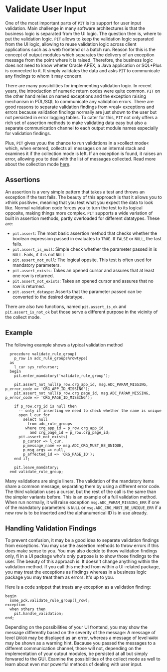 # Validate User Input

One of the most important parts of `PIT` is its support for user input validation. Main challenge in many software architectures is that the business logic is separated from the UI logic. The question then is, where to put the validation logic. `PIT` allows to keep the validation logic separated from the UI logic, allowing to reuse validation logic across client applications such as a web frontend or a batch run. Reason for this is the concept of output modules which separates the delivery of an exception message from the point where it is raised. Therefore, the business logic does not need to know wheter Oracle APEX, a Java application or SQL*Plus is connected to it. It simply validates the data and asks `PIT` to communicate any findings to whom it may concern.

There are many possibilities for implementing validation logic. In recent years, the introduction of numeric return codes were quite common. `PIT` on the other hand relies on named exceptions and the exception raising mechanism in PÜL/SQL to communicate any validation errors. There are good reasons to separate validation findings from »real« exceptions and errors because validation findings normally are just shown to the user but not persisted in error logging tables. To cater for this, `PIT` not only offers a rich set of assertion methods to make validating data easy but also a separate communication channel to each output module names especially for validation findings.

Plus, `PIT` gives youu the chance to run validations in a »collect mode« which, when entered, collects all messages on an internal stack and examines it if the collection mode is left. If an exception is found, it raises an error, allowing you to deal with the list of messages collected. Read more about the collection mode [here]().

## Assertions

An assertion is a very simple pattern that takes a test and throws an exception if the test fails. The beauty of this approach is that it allows you to »think positive«, meaning that you test what you expect the data to look like. Normal validation code forces you to turn the test to its logical opposite, making things more complex. `PIT` supports a wide variation of built in assertion methods, partly overloaded for different datatypes. These are:

-  `pit.assert`: The most basic assertion method that checks whether the boolean expression passed in evaluates to `TRUE`. If `FALSE` or `NULL`, the tast fails.
-  `pit.assert_is_null`: Simple check whether the parameter passed in is `NULL`. Fails, if it is not `NULL`
-  `pit.assert_not_null`: The logical oppsite. This test is often used for mandatory parameters.
-  `pit.assert_exists`: Takes an opened cursor and assures that at least one row is returned.
-  `pit.assert_not_exists`: Takes an opened cursor and assures that no row is returned.
-  `pit.assert_dataype`: Asserts that the parameter passed can be converted to the desired datatype.

There are also two functions, named `pit.assert_is_ok` and `pit.assert_is_not_ok` but those serve a different purpose in the vicinity of the collect mode.

## Example

The following example shows a typical validation method

```
  procedure validate_rule_group(
    p_row in adc_rule_groups%rowtype)
  as
    l_cur sys_refcursor;
  begin
    pit.enter_mandatory('validate_rule_group');
      
    pit.assert_not_null(p_row.crg_app_id, msg.ADC_PARAM_MISSING, p_error_code => 'CRG_APP_ID_MISSING');
    pit.assert_not_null(p_row.crg_page_id, msg.ADC_PARAM_MISSING, p_error_code => 'CRG_PAGE_ID_MISSING');

    if p_row.crg_id is null then
      -- only if inserting we need to check whether the name is unique
      open l_cur for 
        select null
          from adc_rule_groups
         where crg_app_id = p_row.crg_app_id
           and crg_page_id = p_row.crg_page_id;
      pit.assert_not_exists(
        p_cursor => l_cur,
        p_message_name => msg.ADC_CRG_MUST_BE_UNIQUE,
        p_msg_args => null,
        p_affected_id => 'CRG_PAGE_ID');
    end if;
    
    pit.leave_mandatory;
  end validate_rule_group;
``` 

Many validations are single liners. The validation of the mandatory items share a common message, separating them by using a different error code. The third validation uses a cursor, but the rest of the call is the same than the simpler variants before. This is an example of a full validation method. When run normally, it will raise exception `msg.ADC_PARAM_MISSING_ERR` if one of the mandatory parameters is `NULL` or `msg.ADC_CRG_MUST_BE_UNIQUE_ERR` if a new row is to be inserted and the alphanumerical ID is in use already.

## Handling Validation Findings

To prevent confusion, it may be a good idea to separate validation findings from exceptions. You may use the assertion methods to throw errors if this does make sense to you. You may also decide to throw validation findings only, fi in a UI package who's only purpose is to show those findings to the user. The beauty of this approach is: It doesn't change anything within the validation method. If you call this method from within a UI-related package, you may treat the exceptions as findings whereas in a business logic package you may treat them as errors. It's up to you.

Here is a code snippet that treats any exception as a validation finding:

```
begin
  some_pck.validate_rule_group(l_row);
exception
  when others then
    pit.handle_validation;
end;
```

Depending on the possibilities of your UI frontend, you may show the message differently based on the severity of the message: A message of level `ERROR` may be displayed as an error, whereas a message of level `WARN` may be shown as a warning hint. Bacause you passed the messages to a different communication channel, those will not, depending on the implementation of your output modules, be persisted at all but simply forwared to the GUI. Examine the possibilities of the collect mode as well to learn about even mor powerful methods of dealing with user input.
